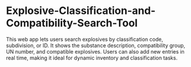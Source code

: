 # Explosive-Classification-and-Compatibility-Search-Tool
This web app lets users search explosives by classification code, subdivision, or ID. It shows the substance description, compatibility group, UN number, and compatible explosives. Users can also add new entries in real time, making it ideal for dynamic inventory and classification tasks.
